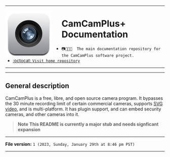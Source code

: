 
***

<img src="/Camera_iOS6_Placeholder.jpeg" width="148" height="148" align="left" style="margin-right: 30px">

# CamCamPlus+ Documentation

- `📷️📸️➕️📖️  The main documentation repository for the CamCamPlus software project.`
- [:octocat: `Visit home repository`](https://github.com/seanpm2001/CamCamPlus/)

***

***

## General description

CamCamPlus is a free, libre, and open source camera program. It bypasses the 30 minute recording limit of certain commercial cameras, supports [SVG video](https://github.com/seanpm2001/SVG_Video/), and is multi-platform. It has plugin support, and can embed security cameras, and other cameras into it.

> **Note** **This README is currently a major stub and needs signficant expansion**

***

**File version:** `1 (2023, Sunday, January 29th at 8:46 pm PST)`
 
***
